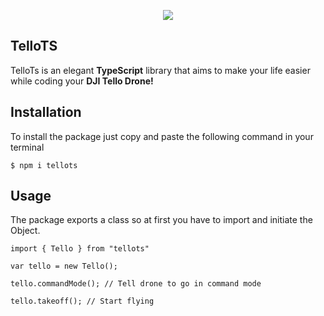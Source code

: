 <p align="center"><img src="https://i.imgur.com/QLX5ZyT.png"></p>

## TelloTS

TelloTs is an elegant __TypeScript__ library that aims to make your life easier while coding your __DJI Tello Drone!__

## Installation

To install the package just copy and paste the following command in your terminal

```
$ npm i tellots
```

## Usage

The package exports a class so at first you have to import and initiate the Object.

```text
import { Tello } from "tellots"

var tello = new Tello();

tello.commandMode(); // Tell drone to go in command mode

tello.takeoff(); // Start flying
```